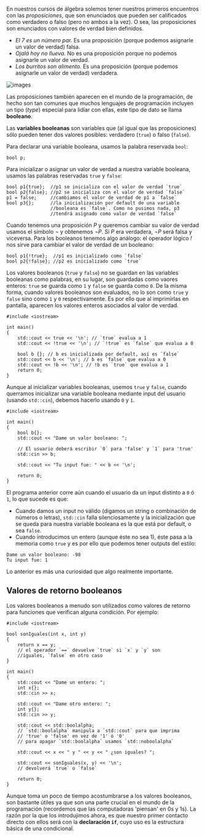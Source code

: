 En nuestros cursos de álgebra solemos tener nuestros primeros encuentros con las *proposiciones*, que son enunciados que pueden ser calificados como verdadero o falso (pero no ambos a la vez). O sea, las proposiciones son enunciados con valores de verdad bien definidos.

* *El 7 es un número par.* Es una proposición (porque podemos asignarle un valor de verdad) falsa.
* *Ojalá hoy no llueva.* No es una proposición porque no podemos asignarle un valor de verdad.
* *Los burritos son alimento.* Es una proposición (porque podemos asignarle un valor de verdad) verdadera.

![images](https://github.com/user-attachments/assets/fa0131ec-9e52-4546-ba83-fc87f2969393)


Las proposiciones también aparecen en el mundo de la programación, de hecho son tan comunes que muchos lenguajes de programación incluyen un tipo (*type*) especial para lidiar con ellas, este tipo de dato se llama **booleano**.

Las **variables booleanas** son variables que (al igual que las proposiciones) sólo pueden tener dos valores posibles: verdadero (`true`) o falso (`false`).

Para declarar una variable booleana, usamos la palabra reservada `bool`:
```
bool p;
```
Para inicializar o asignar un valor de verdad a nuestra variable booleana, usamos las palabras reservadas `true` y `false`:
```
bool p1{true};  //p1 se inicializa con el valor de verdad `true`
bool p2{false}; //p2 se inicializa con el valor de verdad `false`
p1 = false;     //cambiamos el valor de verdad de p1 a `false`
bool p3{};      //la inicialización por default de una variable 
                //booleana es `false`. Como no pusimos nada, p3 
                //tendrá asignado como valor de verdad `false`
```

Cuando tenemos una proposición *P* y queremos cambiar su valor de verdad usamos el símbolo *¬* y obtenemos *¬P*. Si *P* era verdadera, *¬P* será falsa y viceversa. Para los booleanos tenemos algo análogo: el operador lógico *!* nos sirve para cambiar el valor de verdad de un booleano:
```
bool p1{!true};  //p1 es inicializado como `false`
bool p2{!false}; //p2 es inicializado como `true`
```

Los valores booleanos (`true` y `false`) no se guardan en las variables booleanas como palabras, en su lugar, son guardadas como vaores enteros: `true` se guarda como `1` y `false` se guarda como `0`. De la misma forma, cuando valores booleanos son evaluados, no lo son como `true` y `false` sino como `1` y `0` respectivamente. Es por ello que al imprimirlas en pantalla, aparecen los valores enteros asociados al valor de verdad.
```
#include <iostream>

int main()
{
    std::cout << true << '\n'; // `true` evalua a 1
    std::cout << !true << '\n'; // `!true` es `false` que evalua a 0

    bool b {}; // b es inicializada por default, así es `false`
    std::cout << b << '\n'; // b es `false` que evalua a 0
    std::cout << !b << '\n'; // !b es `true` que evalua a 1
    return 0;
}
```

Aunque al inicializar variables booleanas, usemos `true` y `false`, cuando querramos inicializar una variable booleana mediante input del usuario (usando `std::cin`), debemos hacerlo usando `0` y `1`.
```
#include <iostream>

int main()
{
	bool b{};
	std::cout << "Dame un valor booleano: ";

	// El usuario deberá escribir `0` para 'false' y `1` para 'true'
	std::cin >> b;

	std::cout << "Tu input fue: " << b << '\n';

	return 0;
}
```
El programa anterior corre aún cuando el usuario da un input distinto a `0` ó `1`, lo que sucede es que:
* Cuando damos un input no válido (digamos un string o combinación de números o letras), `std::cin` falla silenciosamente y la inicialización que se queda para nuestra variable booleana es la que está por default, o sea `false`.
* Cuando introducimos un entero (aunque éste no sea 1), éste pasa a la memoria como `true` y es por ello que podemos tener outputs del estilo:
```
Dame un valor booleano: -98
Tu input fue: 1
```
Lo anterior es más una curiosidad que algo realmente importante.

## Valores de retorno booleanos

Los valores booleanos a menudo son utilizados como valores de retorno para funciones que verifican alguna condición. Por ejemplo:
```
#include <iostream>

bool sonIguales(int x, int y)
{
    return x == y; 
    // el operador `==` devuelve `true` si `x` y `y` son 
    //iguales, `false` en otro caso
}

int main()
{
    std::cout << "Dame un entero: ";
    int x{};
    std::cin >> x;

    std::cout << "Dame otro entero: ";
    int y{};
    std::cin >> y;

    std::cout << std::boolalpha; 
    // `std::boolalpha` manipula a `std::cout` para que imprima
    // 'true' o 'false' en vez de '1' ó '0'
    // para apagar `std::boolalpha` usamos `std::noboolalpha`

    std::cout << x << " y " << y << " ¿son iguales? ";
    
    std::cout << sonIguales(x, y) << '\n'; 
    // devolverá `true` o `false`

    return 0;
}
```

Aunque toma un poco de tiempo acostumbrarse a los valores booleanos, son bastante útiles ya que son una parte crucial en el mundo de la programación (recordemos que las computadoras 'piensan' en 0s y 1s). La razón por la que los introdujimos ahora, es que nuestro primer contacto directo con ellos será con la **declaración `if`**, cuyo uso es la estructura básica de una condicional.
